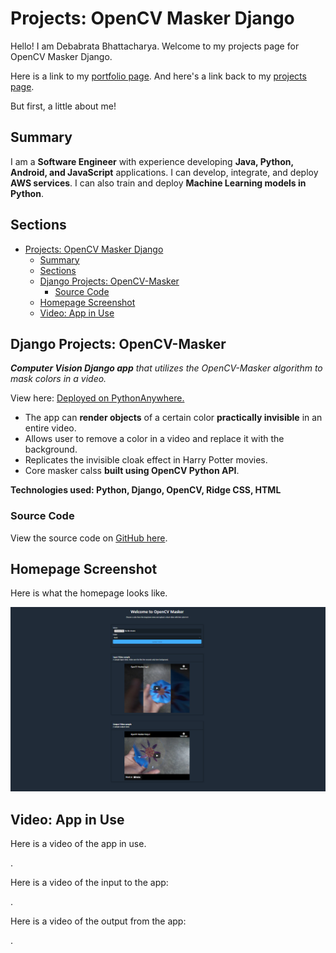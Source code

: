 # Projects: OpenCV Masker Django

Hello! I am Debabrata Bhattacharya. Welcome to my projects page for OpenCV Masker Django.

Here is a link to my [portfolio page](../index.html). And here's a link back to my [projects page](../projects.html).

But first, a little about me!

<!-- markdownlint-disable MD036 -->

## Summary

I am a **Software Engineer** with experience developing **Java, Python, Android, and JavaScript** applications. I can develop, integrate, and deploy **AWS services**. I can also train and deploy **Machine Learning models in Python**.

## Sections

- [Projects: OpenCV Masker Django](#projects-opencv-masker-django)
  - [Summary](#summary)
  - [Sections](#sections)
  - [Django Projects: OpenCV-Masker](#django-projects-opencv-masker)
    - [Source Code](#source-code)
  - [Homepage Screenshot](#homepage-screenshot)
  - [Video: App in Use](#video-app-in-use)

## Django Projects: OpenCV-Masker

*​**Computer Vision Django app** that utilizes the OpenCV-Masker algorithm to mask colors in a video.*

View here: [Deployed on PythonAnywhere.](https://dymmy1forgames.pythonanywhere.com/masker/home/)

- The app can **render objects** of a certain color **practically invisible** in an entire video.
- Allows user to remove a color in a video and replace it with the background.
- Replicates the invisible cloak effect in Harry Potter movies.
- Core masker calss **built using OpenCV Python API**.

**Technologies used: Python, Django, OpenCV, Ridge CSS, HTML**

### Source Code

View the source code on [GitHub here](https://github.com/D-Bhatta/OpenCV-Masker-Django).

## Homepage Screenshot

Here is what the homepage looks like.

![Nasa-Get Homepage](./../static/img/opencv-masker-django-homepage-screenshot.png)

## Video: App in Use

Here is a video of the app in use.

.<!-- <iframe width="1280" height="720" src="https://www.youtube.com/embed/6Q1btFC9oo4" frameborder="0" allow="accelerometer; autoplay; clipboard-write; encrypted-media; gyroscope; picture-in-picture" allowfullscreen></iframe> -->

Here is a video of the input to the app:

.<!-- <iframe width="1280" height="720" src="https://www.youtube.com/embed/zWH5yFCHgoA" frameborder="0" allow="accelerometer; autoplay; clipboard-write; encrypted-media; gyroscope; picture-in-picture" allowfullscreen></iframe> -->

Here is a video of the output from the app:

.<!-- <iframe width="1280" height="720" src="https://www.youtube.com/embed/Br0PzOEdTY8" frameborder="0" allow="accelerometer; autoplay; clipboard-write; encrypted-media; gyroscope; picture-in-picture" allowfullscreen></iframe> -->
